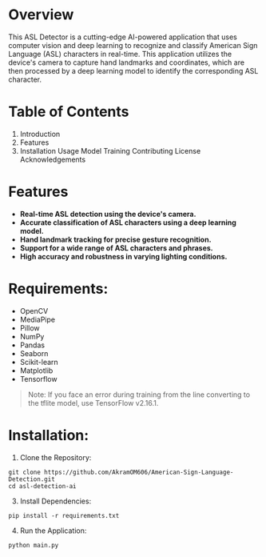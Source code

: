 # Overview
This ASL Detector is a cutting-edge AI-powered application that uses computer vision and deep learning to recognize and classify American Sign Language (ASL) characters in real-time. This application utilizes the device's camera to capture hand landmarks and coordinates, which are then processed by a deep learning model to identify the corresponding ASL character.

# Table of Contents
1. Introduction
2. Features
3. Installation
Usage
Model Training
Contributing
License
Acknowledgements

# Features
* **Real-time ASL detection using the device's camera.**
* **Accurate classification of ASL characters using a deep learning model.**
* **Hand landmark tracking for precise gesture recognition.**
* **Support for a wide range of ASL characters and phrases.**
* **High accuracy and robustness in varying lighting conditions.**

# Requirements:
* OpenCV
* MediaPipe
* Pillow
* NumPy
* Pandas
* Seaborn
* Scikit-learn
* Matplotlib
* Tensorflow
> Note: If you face an error during training from the line converting to the tflite model, use TensorFlow v2.16.1.

# Installation:
1. Clone the Repository:
```
git clone https://github.com/AkramOM606/American-Sign-Language-Detection.git
cd asl-detection-ai
```
3. Install Dependencies:
```
pip install -r requirements.txt
```
4. Run the Application:
```
python main.py
```

